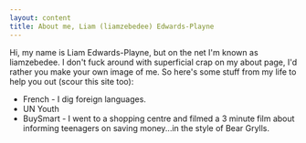 ```yaml
---
layout: content
title: About me, Liam (liamzebedee) Edwards-Playne
---
```

Hi, my name is Liam Edwards-Playne, but on the net I'm known as liamzebedee. I don't fuck around with superficial crap on my about page, I'd rather you make your own image of me. So here's some stuff from my life to help you out (scour this site too):

* French - I dig foreign languages. 
* UN Youth
* BuySmart - I went to a shopping centre and filmed a 3 minute film about informing teenagers on saving money...in the style of Bear Grylls.
